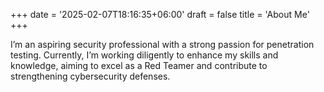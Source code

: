 +++
date = '2025-02-07T18:16:35+06:00'
draft = false
title = 'About Me'
+++

I’m an aspiring security professional with a strong passion for penetration testing. Currently, I’m working diligently to enhance my skills and knowledge, aiming to excel as a Red Teamer and contribute to strengthening cybersecurity defenses.
